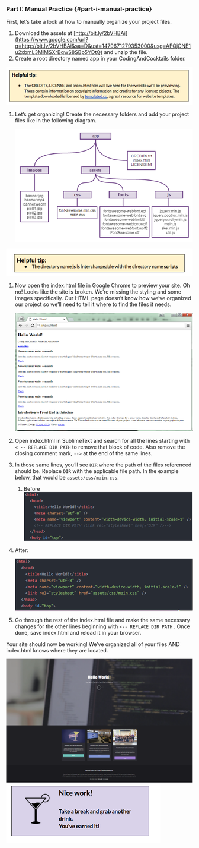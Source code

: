 ### Part I: Manual Practice {#part-i-manual-practice}

First, let’s take a look at how to manually organize your project files.

1.  Download the assets at [http://bit.ly/2bVHBAi](https://www.google.com/url?q=http://bit.ly/2bVHBAi&sa=D&ust=1479671279353000&usg=AFQjCNE1u2xbmL3MiMSXrBqwS8SBp5YDtQ) and unzip the file. 
2.  Create a root directory named app in your CodingAndCocktails folder.

  [![](../images/5.png)](http://templated.co)

1.  Let’s get organizing! Create the necessary folders and add your project files like in the following diagram.

       ![](/images/image06.png)

  ![](../images/6.png)

1.  Now open the index.html file in Google Chrome to preview your site. Oh no! Looks like the site is broken. We’re missing the styling and some images specifically. Our HTML page doesn’t know how we’ve organized our project so we’ll need to tell it where to find the files it needs.

       ![](/images/image14.png)

1.  Open index.html in SublimeText and search for all the lines starting with ``< -- REPLACE DIR PATH``  to remove that block of code. Also remove the closing comment mark, ``-->`` at the end of the same lines.
2.  In those same lines, you’ll see  ``DIR`` where the path of the files referenced should be. Replace ``DIR`` with the applicable file path. In the example below, that would be ``assets/css/main.css``.

    1. Before<br>
  ![](/images/image02.png)
  2.  After:<br>

      ![](/images/image01.png)

1.  Go through the rest of the index.html file and make the same necessary changes for the other lines beginning with  ``<-- REPLACE DIR PATH`` . Once done, save index.html and reload it in your browser.

Your site should now be working! We’ve organized all of your files AND index.html knows where they are located.

![](/images/image10.png)
![](../images/7.png)
